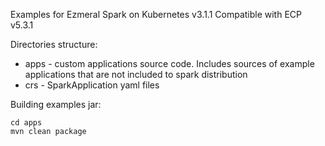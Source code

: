 Examples for Ezmeral Spark on Kubernetes v3.1.1
Compatible with ECP v5.3.1

Directories structure:
- apps - custom applications source code. Includes sources of example applications that are not included to spark
  distribution
- crs - SparkApplication yaml files

Building examples jar:
```shell
cd apps
mvn clean package
```
